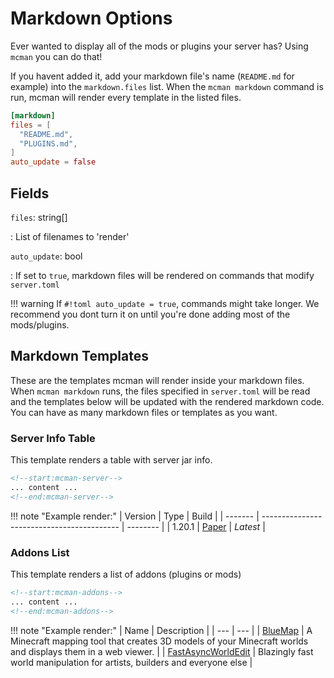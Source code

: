 # Markdown Options

Ever wanted to display all of the mods or plugins your server has? Using `mcman` you can do that!

If you havent added it, add your markdown file's name (`README.md` for example) into the `markdown.files` list. When the `mcman markdown` command is run, mcman will render every template in the listed files.

``` toml title="server.toml"
[markdown]
files = [
  "README.md",
  "PLUGINS.md",
]
auto_update = false
```

## Fields

`files`: string[]

:   List of filenames to 'render'

`auto_update`: bool

:   If set to `true`, markdown files will be rendered on commands that modify `server.toml`

!!! warning
    If `#!toml auto_update = true`, commands might take longer. We recommend you dont turn it on until you're done adding most of the mods/plugins.

## Markdown Templates

These are the templates mcman will render inside your markdown files. When `mcman markdown` runs, the files specified in `server.toml` will be read and the templates below will be updated with the rendered markdown code. You can have as many markdown files or templates as you want.

### Server Info Table

This template renders a table with server jar info.

``` md title="README.md"
<!--start:mcman-server-->
... content ...
<!--end:mcman-server-->
```

!!! note "Example render:"
    | Version | Type                                       | Build    |
    | ------- | ------------------------------------------ | -------- |
    | 1.20.1  | [Paper](https://papermc.io/software/paper) | *Latest* |

### Addons List

This template renders a list of addons (plugins or mods)

```md title="README.md"
<!--start:mcman-addons-->
... content ...
<!--end:mcman-addons-->
```

!!! note "Example render:"
    | Name | Description |
    | --- | --- |
    | [BlueMap](https://modrinth.com/plugin/bluemap) |  A Minecraft mapping tool that creates 3D models of your Minecraft worlds and displays them in a web viewer. |
    | [FastAsyncWorldEdit](https://modrinth.com/plugin/fastasyncworldedit) | Blazingly fast world manipulation for artists, builders and everyone else |
